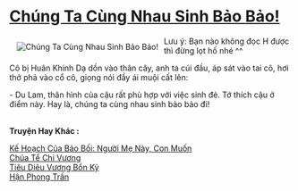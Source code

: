 <a href="https://utruyen.com/chung-ta-cung-nhau-sinh-bao-bao/18879/" title="Chúng Ta Cùng Nhau Sinh Bảo Bảo!"><h1>Chúng Ta Cùng Nhau Sinh Bảo Bảo!</h1></a><div style="display:table"><img align="right" style="float: left; padding: 10px;" src="https://utruyen.com/images/story/200x260/chung-ta-cung-nhau-sinh-bao-bao.jpg" alt="Chúng Ta Cùng Nhau Sinh Bảo Bảo!">Lưu ý: Bạn nào không đọc H được thì đừng lọt hố nhé ^^<p></p>Cô bị Huân Khinh Dạ dồn vào thân cây, anh ta cúi đầu, áp sát vào tai cô, hơi thở phả vào cổ cô, giọng nói đầy ái muội cất lên:<p></p>- Du Lam, thân hình của cậu rất phù hợp với việc sinh đẻ. Tớ thích cậu ở điểm này. Hay là, chúng ta cùng nhau sinh bảo bảo đi!</div><p><br><b>Truyện Hay Khác :</b></p><a href="https://utruyen.com/ke-hoach-cua-bao-boi-nguoi-me-nay-con-muon/17573/" alt="Kế Hoạch Của Bảo Bối: Người Mẹ Này, Con Muốn">Kế Hoạch Của Bảo Bối: Người Mẹ Này, Con Muốn</a><br/><a href="https://github.com/quanluxury/truyenhot/tree/master/truyenhay/10569/" alt="Chúa Tể Chi Vương">Chúa Tể Chi Vương</a><br/><a href="https://github.com/quanluxury/dammy/tree/master/truyenhay/21773/" alt="Tiêu Diêu Vương Bổn Kỷ">Tiêu Diêu Vương Bổn Kỷ</a><br/><a href="https://github.com/quanluxury/ngontinh_sac/tree/master/truyenhay/21351/" alt="Hận Phong Trần">Hận Phong Trần</a><br/>